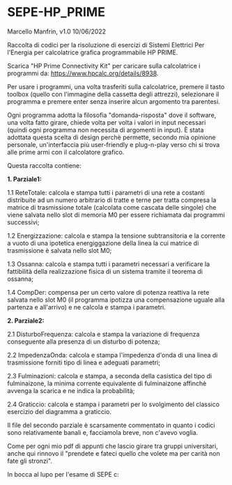 # SEPE-HP_PRIME
Marcello Manfrin, v1.0 10/06/2022

Raccolta di codici per la risoluzione di esercizi di Sistemi Elettrici Per l'Energia per calcolatrice grafica programmabile HP PRIME.

Scarica "HP Prime Connectivity Kit" per caricare sulla calcolatrice i programmi da: https://www.hpcalc.org/details/8938.

Per usare i programmi, una volta trasferiti sulla calcolatrice, premere il tasto toolbox (quello con l'immagine della cassetta degli attrezzi), selezionare il programma e premere enter senza inserire alcun argomento tra parentesi.

Ogni programma adotta la filosofia "domanda-risposta" dove il software, una volta fatto girare, chiede volta per volta i valori in input necessari (quindi ogni programma non necessita di argomenti in input).
È stata adottata questa scelta di design perchè permette, secondo mia opinione personale, un'interfaccia più user-friendly e plug-n-play verso chi si trova alle prime armi con il calcolatore grafico.


Questa raccolta contiene:

**1. Parziale1:**

1.1 ReteTotale:
calcola e stampa tutti i parametri di una rete a costanti distribuite ad un numero arbitrario di tratte e terne per tratta compresa la matrice di trasmissione totale (calcolata come cascata delle singole) che viene salvata nello slot di memoria M0 per essere richiamata dai programmi successivi;

1.2 Energizzazione:
calcola e stampa la tensione subtransitoria e la corrente a vuoto di una ipotetica energiggazione della linea la cui matrice di trasmissione è salvata nello slot M0;

1.3 Ossanna:
calcola e stampa tutti i parametri necessari a verificare la fattibilità della realizzazione fisica di un sistema tramite il teorema di ossanna;

1.4 CompDer:
compensa per un certo valore di potenza reattiva la rete salvata nello slot M0 (il programma ipotizza una compensazione uguale alla partenza e all'arrivo) e ne calcola e stampa i parametri.


**2. Parziale2:**

2.1 DisturboFrequenza:
calcola e stampa la variazione di frequenza conseguente alla presenza di un disturbo di potenza;

2.2 ImpedenzaOnda:
calcola e stampa l'impedenza d'onda di una linea di trasmissione forniti tipo di linea e adeguati parametri;

2.3 Fulminazioni:
calcola e stampa, a seconda della casistica del tipo di fulminaizone, la minima corrente equivalente di fulminaizone affinchè avvenga la scarica e ne indica la probabilità;

2.4 Graticcio:
calcola e stampa i parametri per lo svolgimento del classico esercizio del diagramma a graticcio.


Il file del secondo parziale è scarsamente commentato in quanto i codici sono relativamente banali e, facciamola breve, non c'avevo voglia.

Come per ogni mio pdf di appunti che lascio girare tra gruppi universitari, anche qui rinnovo il "prendete e fateci quello che volete ma per carità non fate gli stronzi".

In bocca al lupo per l'esame di SEPE c:
